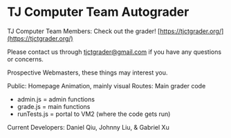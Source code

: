 # TJ Computer Team Autograder

TJ Computer Team Members: Check out the grader!
[https://tjctgrader.org/](https://tjctgrader.org/)

Please contact us through tjctgrader@gmail.com if you have any questions or concerns.

Prospective Webmasters, these things may interest you.

Public: Homepage Animation, mainly visual
Routes: Main grader code
- admin.js = admin functions
- grade.js = main functions
- runTests.js = portal to VM2 (where the code gets run)

Current Developers: Daniel Qiu, Johnny Liu, & Gabriel Xu
